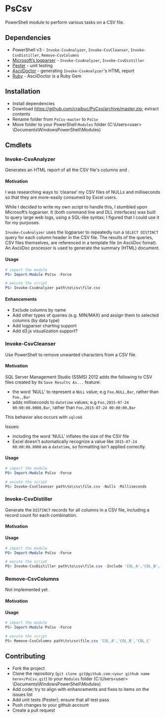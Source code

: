 # PsCsv

PowerShell module to perform various tasks on a CSV file.

## Dependencies

- PowerShell v3 - `Invoke-CsvAnalyzer`, `Invoke-CsvCleanser`, `Invoke-CsvDistiller`, `Remove-CsvColumns`
- [Microsoft’s logparser](https://technet.microsoft.com/en-us/scriptcenter/dd919274.aspx) - `Invoke-CsvAnalyzer`, `Invoke-CsvDistiller`
- [Pester](https://github.com/pester/Pester) - unit testing
- [AsciiDoctor](http://asciidoctor.org/) - generating `Invoke-CsvAnalyzer`'s HTML report
- [Ruby](https://www.ruby-lang.org/en/) - AsciiDoctor is a Ruby Gem

## Installation

-	Install dependencies
-	Download https://github.com/craibuc/PsCsv/archive/master.zip; extract contents
-	Rename folder from `PsCsv-master` to `PsCsv`
-	Move folder to your PowerShell `Modules` folder (C:\Users\<user> \Documents\WindowsPowerShell\Modules)

## Cmdlets

### Invoke-CsvAnalyzer

Generates an HTML report of all the CSV file's columns and .

#### Motivation
I was researching ways to ‘cleanse’ my CSV files of NULLs and milliseconds so that they are more-easily consumed by Excel users.

While I decided to write my own script to handle this, I stumbled upon Microsoft’s logparser.  It (both command line and DLL interfaces) was built to query large web logs, using a SQL-like syntax; I figured that I could use it for my purposes.

`Invoke-CsvAnalyzer` uses the logparser to repeatedly run a `SELECT DISTINCT` query for each column header in the CSV file.  The results of the queries, CSV files themselves, are referenced in a template file (in AsciiDoc fomat).  An AsciiDoc processor is used to generate the summary (HTML) document.

#### Usage

```powershell
# import the module
PS> Import-Module PsCsv -Force

# excute the script
PS> Invoke-CsvAnalyzer path\to\csv\file.csv
```

#### Enhancements

-	Exclude columns by name
-	Add other types of queries (e.g. MIN/MAX) and assign them to selected columns (by data type)
-	Add logparser charting support
-	Add d3.js visualization support?

### Invoke-CsvCleanser
Use PowerShell to remove unwanted characters from a CSV file.

#### Motivation

SQL Server Management Studio (SSMS) 2012 adds the following to CSV files created by its `Save Results As...` feature:

- the word 'NULL' to represent a `NULL` value; e.g `Foo,NULL,Bar`, rather than `Foo,,Bar`
- adds milliseconds to `datetime` values; e.g `Foo,2015-07-24 00:00:00.0000,Bar`, rather than `Foo,2015-07-24 00:00:00,Bar`

This behavior also occurs with `sqlcmd`.

Issues:

- including the word 'NULL' inflates the size of the CSV file
- Excel doesn't automatically recognize a value like `2015-07-24 00:00:00.0000` as a `datetime`, so formatting isn't applied correctly.

#### Usage

```powershell
# import the module
PS> Import-Module PsCsv -Force

# excute the script
PS> Invoke-CsvCleanser path\to\csv\file.csv -Nulls -Milliseconds
```

### Invoke-CsvDistiller

Generate the `DISTINCT` records for all columns in a CSV file, including a record count for each combination.

#### Motivation

#### Usage

```powershell
# import the module
PS> Import-Module PsCsv -Force

# excute the script
PS> Invoke-CsvDistiller path\to\csv\file.csv -Include 'COL_A','COL_B','COL_C' -Exclude 'COL_D'
```

### Remove-CsvColumns

Not implemented yet.

#### Motivation

#### Usage

```powershell
# import the module
PS> Import-Module PsCsv -Force

# excute the script
PS> Remove-CsvColumns path\to\csv\file.csv 'COL_A','COL_B','COL_C'
```

## Contributing

- Fork the project
- Clone the repository (`git clone git@github.com:<your github name here>/PsCsv.git`) to your `Modules` folder (C:\Users\<user> \Documents\WindowsPowerShell\Modules)
- Add code; try to align with enhancements and fixes to items on the issues list
- Add unit tests (Pester); ensure that all test pass
- Push changes to your github account
- Create a pull request
